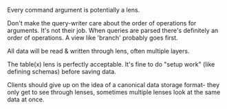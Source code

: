 

Every command argument is potentially a lens.

Don't make the query-writer care about the order of operations for arguments. It's not their job.
When queries are parsed there's definitely an order of operations. A view like 'branch' probably goes first.

All data will be read & written through lens, often multiple layers.

The table(x) lens is perfectly acceptable. It's fine to do "setup work" (like defining schemas) before
saving data.

Clients should give up on the idea of a canonical data storage format- they only get to see through lenses,
sometimes multiple lenses look at the same data at once.
